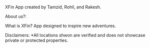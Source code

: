 XFin 
App created by Tamzid, Rohil, and Rakesh.

About us?:

What is XFin?
App designed to inspire new adventures.


Disclaimers:
*All locations shwon are verified and does not showcase private or protected properties.
